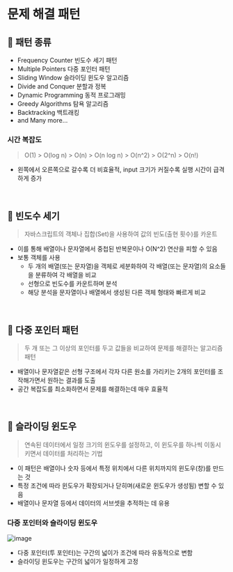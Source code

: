 # 문제 해결 패턴

## 📌 패턴 종류

- Frequency Counter 빈도수 세기 패턴
- Multiple Pointers 다중 포인터 패턴
- Sliding Window 슬라이딩 윈도우 알고리즘
- Divide and Conquer 분할과 정복
- Dynamic Programming 동적 프로그래밍
- Greedy Algorithms 탐욕 알고리즘
- Backtracking 백트래킹
- and Many more...

### 시간 복잡도

> O(1) > O(log n) > O(n) > O(n log n) > O(n^2) > O(2^n) > O(n!)

- 왼쪽에서 오른쪽으로 갈수록 더 비효율적, input 크기가 커질수록 실행 시간이 급격하게 증가

<br>

## 📌 빈도수 세기

> 자바스크립트의 객체나 집합(Set)을 사용하여 값의 빈도(출현 횟수)를 카운트

- 이를 통해 배열이나 문자열에서 중첩된 반복문이나 O(N^2) 연산을 피할 수 있음
- 보통 객체를 사용
  - 두 개의 배열(또는 문자열)을 객체로 세분화하여 각 배열(또는 문자열)의 요소들을 분류하여 각 배열을 비교
  - 선형으로 빈도수를 카운트하며 분석
  - 해당 분석을 문자열이나 배열에서 생성된 다른 객체 형태와 빠르게 비교

<br>

## 📌 다중 포인터 패턴

> 두 개 또는 그 이상의 포인터를 두고 값들을 비교하여 문제를 해결하는 알고리즘 패턴

- 배열이나 문자열같은 선형 구조에서 각자 다른 원소를 가리키는 2개의 포인터를 조작해가면서 원하는 결과를 도출
- 공간 복잡도를 최소화하면서 문제를 해결하는데 매우 효율적

<br>

## 📌 슬라이딩 윈도우

> 연속된 데이터에서 일정 크기의 윈도우를 설정하고, 이 윈도우를 하나씩 이동시키면서 데이터를 처리하는 기법

- 이 패턴은 배열이나 숫자 등에서 특정 위치에서 다른 위치까지의 윈도우(창)를 만드는 것
- 특정 조건에 따라 윈도우가 확장되거나 닫히며(새로운 윈도우가 생성됨) 변할 수 있음
- 배열이나 문자열 등에서 데이터의 서브셋을 추적하는 데 유용

### 다중 포인터와 슬라이딩 윈도우

![image](https://github.com/user-attachments/assets/b329f912-5970-4d87-960a-7b7d1f6c6571)

- 다중 포인터(투 포인터)는 구간의 넓이가 조건에 따라 유동적으로 변함
- 슬라이딩 윈도우는 구간의 넓이가 일정하게 고정

<br>
